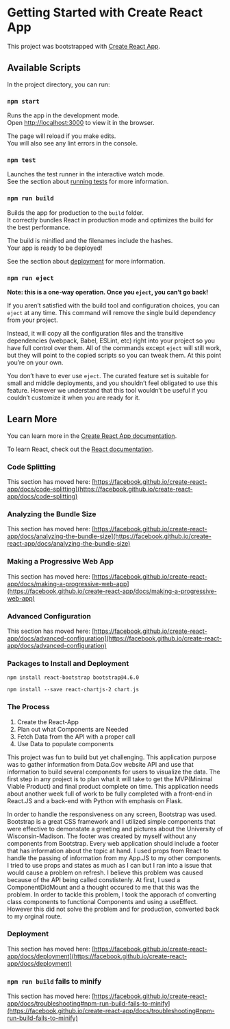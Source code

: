# Getting Started with Create React App

This project was bootstrapped with [Create React App](https://github.com/facebook/create-react-app).

## Available Scripts

In the project directory, you can run:

### `npm start`

Runs the app in the development mode.\
Open [http://localhost:3000](http://localhost:3000) to view it in the browser.

The page will reload if you make edits.\
You will also see any lint errors in the console.

### `npm test`

Launches the test runner in the interactive watch mode.\
See the section about [running tests](https://facebook.github.io/create-react-app/docs/running-tests) for more information.

### `npm run build`

Builds the app for production to the `build` folder.\
It correctly bundles React in production mode and optimizes the build for the best performance.

The build is minified and the filenames include the hashes.\
Your app is ready to be deployed!

See the section about [deployment](https://facebook.github.io/create-react-app/docs/deployment) for more information.

### `npm run eject`

**Note: this is a one-way operation. Once you `eject`, you can’t go back!**

If you aren’t satisfied with the build tool and configuration choices, you can `eject` at any time. This command will remove the single build dependency from your project.

Instead, it will copy all the configuration files and the transitive dependencies (webpack, Babel, ESLint, etc) right into your project so you have full control over them. All of the commands except `eject` will still work, but they will point to the copied scripts so you can tweak them. At this point you’re on your own.

You don’t have to ever use `eject`. The curated feature set is suitable for small and middle deployments, and you shouldn’t feel obligated to use this feature. However we understand that this tool wouldn’t be useful if you couldn’t customize it when you are ready for it.

## Learn More

You can learn more in the [Create React App documentation](https://facebook.github.io/create-react-app/docs/getting-started).

To learn React, check out the [React documentation](https://reactjs.org/).



### Code Splitting

This section has moved here: [https://facebook.github.io/create-react-app/docs/code-splitting](https://facebook.github.io/create-react-app/docs/code-splitting)

### Analyzing the Bundle Size

This section has moved here: [https://facebook.github.io/create-react-app/docs/analyzing-the-bundle-size](https://facebook.github.io/create-react-app/docs/analyzing-the-bundle-size)

### Making a Progressive Web App

This section has moved here: [https://facebook.github.io/create-react-app/docs/making-a-progressive-web-app](https://facebook.github.io/create-react-app/docs/making-a-progressive-web-app)

### Advanced Configuration

This section has moved here: [https://facebook.github.io/create-react-app/docs/advanced-configuration](https://facebook.github.io/create-react-app/docs/advanced-configuration)

### Packages to Install and Deployment
    npm install react-bootstrap bootstrap@4.6.0

    npm install --save react-chartjs-2 chart.js

    
### The Process
<ol>
    <li>Create the React-App</li>
    <li>Plan out what Components are Needed</li>
    <li>Fetch Data from the API with a proper call</li>
    <li>Use Data to populate components</li>
</ol>

<p>This project was fun to build but yet challenging. This application purpose was to gather information from Data.Gov website API and use that information to build several components for users to visualize the data. The first step in any project is to plan what it will take to get the MVP(Minimal Viable Product) and final product
complete on time. This application needs about another week full of work to be fully completed with a front-end in React.JS and a back-end with Python with emphasis on Flask.
</p> 

<p>In order to handle the responsiveness on any screen, Bootstrap was used. Bootstrap is a great CSS framework and I utilized simple components that were effective to demonstate a greeting and pictures about the University of Wisconsin-Madison. The footer was created by myself without any components from Bootstrap. Every web application should include a footer that has information about the topic at hand. I used props from React to handle the passing of information from my App.JS to my other components. I tried to use props and states as much as I can but I ran into a issue that would cause a problem on refresh. I believe this problem was caused because of the API being called constistenly. At first, I used a ComponentDidMount and a thought occured to me that this was the problem. In order to tackle this problem, I took the apporach of converting class components to functional Components and using a useEffect. However this did not solve the problem and for production, converted back to my orginal route.</p>

### Deployment

This section has moved here: [https://facebook.github.io/create-react-app/docs/deployment](https://facebook.github.io/create-react-app/docs/deployment)

### `npm run build` fails to minify

This section has moved here: [https://facebook.github.io/create-react-app/docs/troubleshooting#npm-run-build-fails-to-minify](https://facebook.github.io/create-react-app/docs/troubleshooting#npm-run-build-fails-to-minify)
